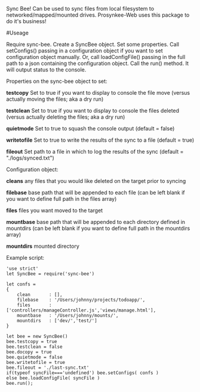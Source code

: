 Sync Bee!
Can be used to sync files from local filesystem to networked/mapped/mounted drives. Prosynkee-Web uses this package to do it's business!

#Useage

Require sync-bee. Create a SyncBee object. Set some properties. Call setConfigs() passing in a configuration object if you want to set configuration object manually. Or, call loadConfigFile() passing in the full path to a json containing the configuration object. Call the run() method. It will output status to the console.

Properties on the sync-bee object to set:

 **testcopy** Set to true if you want to display to console the file move (versus actually moving the files; aka a dry run)

 **testclean** Set to true if you want to display to console the files deleted (versus actually deleting the files; aka a dry run)

 **quietmode** Set to true to squash the console output (default = false)

 **writetofile** Set to true to write the results of the sync to a file (default = true)

 **fileout** Set path to a file in which to log the results of the sync (default = "./logs/synced.txt")

Configuration object:

**cleans** any files that you would like deleted on the target prior to syncing

**filebase** base path that will be appended to each file (can be left blank if you want to define full path in the files array)

**files** files you want moved to the target

**mountbase** base path that will be appended to each directory defined in mountdirs (can be left blank if you want to define full path in the mountdirs array)

**mountdirs** mounted directory

Example script:
```
'use strict'
let SyncBee = require('sync-bee')

let confs =
{
    clean       : [],
    filebase    : '/Users/johnny/projects/todoapp/',
    files       : ['controllers/manageController.js','views/manage.html'],
    mountbase   : '/Users/johnny/mounts/',
    mountdirs   : ['dev/','test/']
}

let bee = new SyncBee()
bee.testcopy = true
bee.testclean = false
bee.docopy = true
bee.quietmode = false
bee.writetofile = true
bee.fileout = './last-sync.txt'
if(typeof syncFile==='undefined') bee.setConfigs( confs )
else bee.loadConfigFile( syncFile )
bee.run();

```
